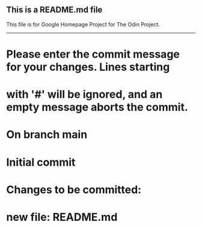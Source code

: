 This is a README.md file 
----------------------------------------------

This file is for Google Homepage Project for The Odin Project.

----------------------------------------------

# Please enter the commit message for your changes. Lines starting
# with '#' will be ignored, and an empty message aborts the commit.
#
# On branch main
#
# Initial commit
#
# Changes to be committed:
#	new file:   README.md
#

